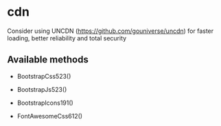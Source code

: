 # cdn

Consider using UNCDN (https://github.com/gouniverse/uncdn) for faster loading, better reliability and total security 

## Available methods

- BootstrapCss523()
- BootstrapJs523()

- BootstrapIcons191()


- FontAwesomeCss612()
